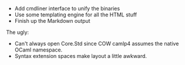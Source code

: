* Add cmdliner interface to unify the binaries
* Use some templating engine for all the HTML stuff
* Finish up the Markdown output

The ugly:

* Can't always open Core.Std since COW camlp4 assumes the
  native OCaml namespace.
* Syntax extension spaces make layout a little awkward.

